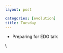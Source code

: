 ```yaml
---
layout: post

categories: [evolution]
title: Tuesday
---
```







 








-   Preparing for EDG talk

\

